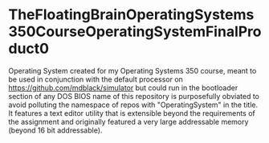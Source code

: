 # TheFloatingBrainOperatingSystems350CourseOperatingSystemFinalProduct0
Operating System created for my Operating Systems 350 course, meant to be used in conjunction with the default processor on https://github.com/mdblack/simulator but could run in the bootloader section of any DOS BIOS name of this repository is purposefully obviated to avoid polluting the namespace of repos with "OperatingSystem" in the title. It features a text editor utility that is extensible beyond the requirements of the assignment and originally featured a very large addressable memory (beyond 16 bit addressable).

